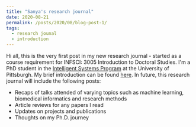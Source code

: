 ```yaml
---
title: "Sanya's research journal"
date: 2020-08-21
permalink: /posts/2020/08/blog-post-1/
tags:
  - research jounal
  - introduction
---
```


Hi all, this is the very first post in my new research journal - started as a course requirement for INFSCI: 3005 Introduction to Doctoral Studies. I'm a PhD student in the [Intelligent Systems Program](https://www.isp.pitt.edu/ "ISP") at the University of Pittsburgh. My brief introduction can be found [here](https://sanyabt.github.io/). In future, this research journal will include the following posts:

* Recaps of talks attended of varying topics such as machine learning, biomedical informatics and research methods
* Article reviews for any papers I read
* Updates on projects and publications
* Thoughts on my Ph.D. journey

